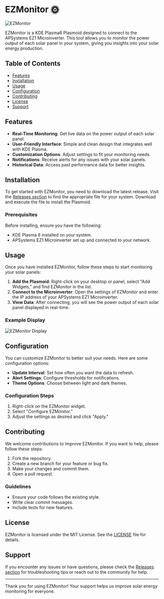 # EZMonitor 🌞

![EZMonitor](https://img.shields.io/badge/EZMonitor-v1.0-blue)

EZMonitor is a KDE Plasma6 Plasmoid designed to connect to the APSystems EZ1 Microinverter. This tool allows you to monitor the power output of each solar panel in your system, giving you insights into your solar energy production. 

## Table of Contents

- [Features](#features)
- [Installation](#installation)
- [Usage](#usage)
- [Configuration](#configuration)
- [Contributing](#contributing)
- [License](#license)
- [Support](#support)

## Features

- **Real-Time Monitoring**: Get live data on the power output of each solar panel.
- **User-Friendly Interface**: Simple and clean design that integrates well with KDE Plasma.
- **Customization Options**: Adjust settings to fit your monitoring needs.
- **Notifications**: Receive alerts for any issues with your solar panels.
- **Historical Data**: Access past performance data for better insights.

## Installation

To get started with EZMonitor, you need to download the latest release. Visit the [Releases section](https://github.com/TheKeychainKingdom/EZMonitor/releases) to find the appropriate file for your system. Download and execute the file to install the Plasmoid.

### Prerequisites

Before installing, ensure you have the following:

- KDE Plasma 6 installed on your system.
- APSystems EZ1 Microinverter set up and connected to your network.

## Usage

Once you have installed EZMonitor, follow these steps to start monitoring your solar panels:

1. **Add the Plasmoid**: Right-click on your desktop or panel, select "Add Widgets," and find EZMonitor in the list.
2. **Connect to the Microinverter**: Open the settings of EZMonitor and enter the IP address of your APSystems EZ1 Microinverter.
3. **View Data**: After connecting, you will see the power output of each solar panel displayed in real-time.

### Example Display

![EZMonitor Display](https://example.com/path/to/image.png)

## Configuration

You can customize EZMonitor to better suit your needs. Here are some configuration options:

- **Update Interval**: Set how often you want the data to refresh.
- **Alert Settings**: Configure thresholds for notifications.
- **Theme Options**: Choose between light and dark themes.

### Configuration Steps

1. Right-click on the EZMonitor widget.
2. Select "Configure EZMonitor."
3. Adjust the settings as desired and click "Apply."

## Contributing

We welcome contributions to improve EZMonitor. If you want to help, please follow these steps:

1. Fork the repository.
2. Create a new branch for your feature or bug fix.
3. Make your changes and commit them.
4. Open a pull request.

### Guidelines

- Ensure your code follows the existing style.
- Write clear commit messages.
- Include tests for new features.

## License

EZMonitor is licensed under the MIT License. See the [LICENSE](LICENSE) file for details.

## Support

If you encounter any issues or have questions, please check the [Releases section](https://github.com/TheKeychainKingdom/EZMonitor/releases) for troubleshooting tips or reach out to the community for help.

---

Thank you for using EZMonitor! Your support helps us improve solar energy monitoring for everyone.